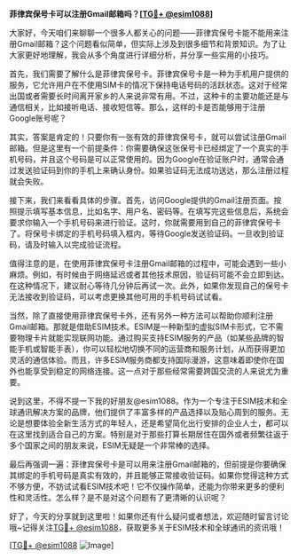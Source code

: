 **菲律宾保号卡可以注册Gmail邮箱吗？[[TG💪+ @esim1088](https://t.me/s/esim1088)]**

大家好，今天咱们来聊聊一个很多人都关心的问题——菲律宾保号卡能不能用来注册Gmail邮箱？这个问题看似简单，但实际上涉及到很多细节和背景知识。为了让大家更好地理解，我会从多个角度进行详细分析，并分享一些实用的小技巧。

首先，我们需要了解什么是菲律宾保号卡。菲律宾保号卡是一种为手机用户提供的服务，它允许用户在不使用SIM卡的情况下保持电话号码的活跃状态。这对于经常出国或者需要长时间离开家乡的人来说非常有用。不过，这种卡的主要功能还是与通信相关，比如接听电话、接收短信等。那么，这样的卡是否能够用于注册Google账号呢？

其实，答案是肯定的！只要你有一张有效的菲律宾保号卡，就可以尝试注册Gmail邮箱。但是这里有一个前提条件：你需要确保这张保号卡已经绑定了一个真实的手机号码，并且这个号码是可以正常使用的。因为Google在验证账户时，通常会通过发送验证码到你的手机上来确认身份。如果验证码无法成功送达，那么注册过程就会失败。

接下来，我们来看看具体的步骤。首先，访问Google提供的Gmail注册页面。按照提示填写基本信息，比如名字、用户名、密码等。在填写完这些信息后，系统会要求你输入一个手机号码来进行验证。这时，你就需要用到自己的菲律宾保号卡了。将保号卡绑定的手机号码填入框内，等待Google发送验证码。一旦收到验证码，请及时输入以完成验证流程。

值得注意的是，在使用菲律宾保号卡注册Gmail邮箱的过程中，可能会遇到一些小麻烦。例如，有时候由于网络延迟或者其他技术原因，验证码可能不会立即到达。在这种情况下，建议耐心等待几分钟后再试一次。此外，如果你发现自己的保号卡无法接收到验证码，可以考虑更换其他可用的手机号码试试看。

当然，除了直接使用菲律宾保号卡外，还有另外一种方法可以帮助你顺利注册Gmail邮箱。那就是借助ESIM技术。ESIM是一种新型的虚拟SIM卡形式，它不需要物理卡片就能实现联网功能。通过购买支持ESIM服务的产品（如某些品牌的智能手机或智能手表），你可以轻松地切换不同的运营商和服务计划，从而获得更加灵活的通信体验。而且，许多ESIM服务商都支持国际漫游，这意味着即使你在国外也能享受到稳定的网络连接。这一点对于那些经常需要跨国交流的人来说尤为重要。

说到这里，不得不提一下我的好朋友@esim1088。作为一个专注于ESIM技术和全球通讯解决方案的品牌，他们提供了丰富多样的产品选择以及贴心周到的服务。无论是想要体验全新生活方式的年轻人，还是希望简化出行安排的企业人士，都可以在这里找到适合自己的方案。特别是对于那些打算长期居住在国外或者频繁往返于多个国家之间的朋友来说，ESIM无疑是一个非常棒的选择。

最后再强调一遍：菲律宾保号卡是可以用来注册Gmail邮箱的，但前提是你要确保其绑定的手机号码是真实有效的，并且能够正常接收验证码。如果你觉得这种方式不够方便，不妨试试看ESIM技术吧！它不仅操作简单，还能为你带来更多的便利性和灵活性。怎么样？是不是对这个问题有了更清晰的认识呢？

好了，今天的分享就到这里啦！如果你还有什么疑问或者想法，欢迎随时留言讨论哦~记得关注[TG💪+ @esim1088](https://t.me/s/esim1088)，获取更多关于ESIM技术和全球通讯的资讯哦！

[[TG💪+ @esim1088](https://t.me/s/esim1088) ![Image](https://i.postimg.cc/4NQfJmqS/Snipaste-2025-05-13-00-14-12.png)]